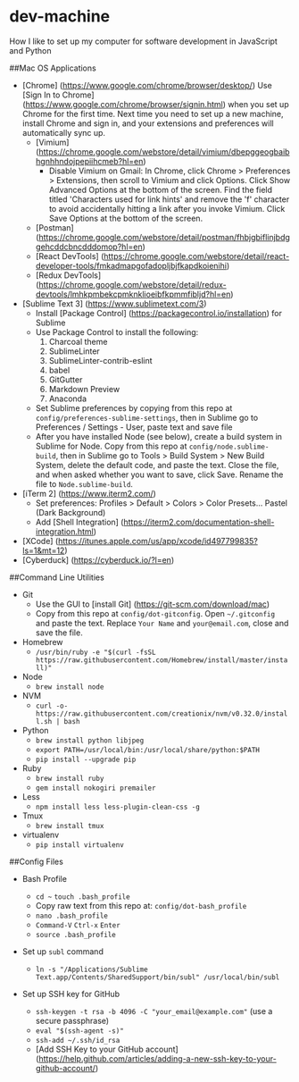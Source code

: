 # dev-machine
How I like to set up my computer for software development in JavaScript and Python

##Mac OS Applications
* [Chrome] (https://www.google.com/chrome/browser/desktop/) Use [Sign In to Chrome] (https://www.google.com/chrome/browser/signin.html) when you set up Chrome for the first time. Next time you need to set up a new machine, install Chrome and sign in, and your extensions and preferences will automatically sync up. 
  * [Vimium] (https://chrome.google.com/webstore/detail/vimium/dbepggeogbaibhgnhhndojpepiihcmeb?hl=en)
    * Disable Vimium on Gmail: In Chrome, click Chrome > Preferences > Extensions, then scroll to Vimium and click Options. Click Show Advanced Options at the bottom of the screen. Find the field titled 'Characters used for link hints' and remove the 'f' character to avoid accidentally hitting a link after you invoke Vimium. Click Save Options at the bottom of the screen.
  * [Postman] (https://chrome.google.com/webstore/detail/postman/fhbjgbiflinjbdggehcddcbncdddomop?hl=en)
  * [React DevTools] (https://chrome.google.com/webstore/detail/react-developer-tools/fmkadmapgofadopljbjfkapdkoienihi)
  * [Redux DevTools] (https://chrome.google.com/webstore/detail/redux-devtools/lmhkpmbekcpmknklioeibfkpmmfibljd?hl=en)
* [Sublime Text 3] (https://www.sublimetext.com/3)
  * Install [Package Control] (https://packagecontrol.io/installation) for Sublime
  * Use Package Control to install the following:
    1. Charcoal theme
    2. SublimeLinter
    3. SublimeLinter-contrib-eslint
    4. babel
    5. GitGutter
    6. Markdown Preview
    7. Anaconda
  * Set Sublime preferences by copying from this repo at `config/preferences-sublime-settings`, then in Sublime go to Preferences / Settings - User, paste text and save file
  * After you have installed Node (see below), create a build system in Sublime for Node. Copy from this repo at `config/node.sublime-build`, then in Sublime go to Tools > Build System > New Build System, delete the default code, and paste the text. Close the file, and when asked whether you want to save, click Save. Rename the file to `Node.sublime-build`.
* [iTerm 2] (https://www.iterm2.com/)
  * Set preferences: Profiles > Default > Colors > Color Presets... Pastel (Dark Background)
  * Add [Shell Integration] (https://iterm2.com/documentation-shell-integration.html)
* [XCode] (https://itunes.apple.com/us/app/xcode/id497799835?ls=1&mt=12)
* [Cyberduck] (https://cyberduck.io/?l=en)

##Command Line Utilities
* Git
  * Use the GUI to [install Git] (https://git-scm.com/download/mac)
  * Copy from this repo at `config/dot-gitconfig`. Open `~/.gitconfig` and paste the text. Replace `Your Name` and `your@email.com`, close and save the file.
* Homebrew
  * `/usr/bin/ruby -e "$(curl -fsSL https://raw.githubusercontent.com/Homebrew/install/master/install)"`
* Node
  * `brew install node`
* NVM
  * `curl -o- https://raw.githubusercontent.com/creationix/nvm/v0.32.0/install.sh | bash`
* Python
  * `brew install python libjpeg`
  * `export PATH=/usr/local/bin:/usr/local/share/python:$PATH`
  * `pip install --upgrade pip`
* Ruby
  * `brew install ruby`
  * `gem install nokogiri premailer`
* Less
  * `npm install less less-plugin-clean-css -g`
* Tmux
  * `brew install tmux`
* virtualenv
  * `pip install virtualenv`

##Config Files

* Bash Profile
  * `cd ~` `touch .bash_profile`
  * Copy raw text from this repo at: `config/dot-bash_profile`
  * `nano .bash_profile`
  * `Command-V` `Ctrl-x` `Enter`
  * `source .bash_profile`

* Set up `subl` command
  * `ln -s "/Applications/Sublime Text.app/Contents/SharedSupport/bin/subl" /usr/local/bin/subl`

* Set up SSH key for GitHub
  * `ssh-keygen -t rsa -b 4096 -C "your_email@example.com"` (use a secure passphrase)
  * `eval "$(ssh-agent -s)"`
  * `ssh-add ~/.ssh/id_rsa`
  * [Add SSH Key to your GitHub account] (https://help.github.com/articles/adding-a-new-ssh-key-to-your-github-account/)

